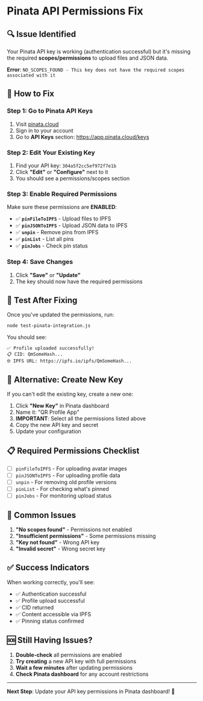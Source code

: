# Pinata API Permissions Fix

## 🔍 **Issue Identified**

Your Pinata API key is working (authentication successful) but it's missing the required **scopes/permissions** to upload files and JSON data.

**Error**: `NO_SCOPES_FOUND - This key does not have the required scopes associated with it`

## 🔧 **How to Fix**

### **Step 1: Go to Pinata API Keys**
1. Visit [pinata.cloud](https://pinata.cloud)
2. Sign in to your account
3. Go to **API Keys** section: https://app.pinata.cloud/keys

### **Step 2: Edit Your Existing Key**
1. Find your API key: `304a5f2cc5ef972f7e1b`
2. Click **"Edit"** or **"Configure"** next to it
3. You should see a permissions/scopes section

### **Step 3: Enable Required Permissions**
Make sure these permissions are **ENABLED**:

- ✅ **`pinFileToIPFS`** - Upload files to IPFS
- ✅ **`pinJSONToIPFS`** - Upload JSON data to IPFS  
- ✅ **`unpin`** - Remove pins from IPFS
- ✅ **`pinList`** - List all pins
- ✅ **`pinJobs`** - Check pin status

### **Step 4: Save Changes**
1. Click **"Save"** or **"Update"**
2. The key should now have the required permissions

## 🧪 **Test After Fixing**

Once you've updated the permissions, run:

```bash
node test-pinata-integration.js
```

You should see:
```
✅ Profile uploaded successfully!
📋 CID: QmSomeHash...
🌐 IPFS URL: https://ipfs.io/ipfs/QmSomeHash...
```

## 🔄 **Alternative: Create New Key**

If you can't edit the existing key, create a new one:

1. Click **"New Key"** in Pinata dashboard
2. Name it: "QR Profile App"
3. **IMPORTANT**: Select all the permissions listed above
4. Copy the new API key and secret
5. Update your configuration

## 📋 **Required Permissions Checklist**

- [ ] `pinFileToIPFS` - For uploading avatar images
- [ ] `pinJSONToIPFS` - For uploading profile data
- [ ] `unpin` - For removing old profile versions
- [ ] `pinList` - For checking what's pinned
- [ ] `pinJobs` - For monitoring upload status

## 🚨 **Common Issues**

1. **"No scopes found"** - Permissions not enabled
2. **"Insufficient permissions"** - Some permissions missing
3. **"Key not found"** - Wrong API key
4. **"Invalid secret"** - Wrong secret key

## ✅ **Success Indicators**

When working correctly, you'll see:
- ✅ Authentication successful
- ✅ Profile upload successful
- ✅ CID returned
- ✅ Content accessible via IPFS
- ✅ Pinning status confirmed

## 🆘 **Still Having Issues?**

1. **Double-check** all permissions are enabled
2. **Try creating** a new API key with full permissions
3. **Wait a few minutes** after updating permissions
4. **Check Pinata dashboard** for any account restrictions

---

**Next Step**: Update your API key permissions in Pinata dashboard! 🚀
